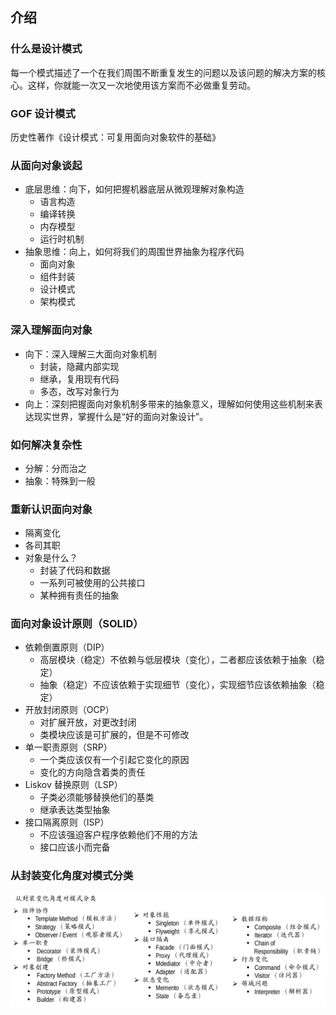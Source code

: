 ## 介绍
### 什么是设计模式
每一个模式描述了一个在我们周围不断重复发生的问题以及该问题的解决方案的核心。这样，你就能一次又一次地使用该方案而不必做重复劳动。

### GOF 设计模式
历史性著作《设计模式：可复用面向对象软件的基础》

### 从面向对象谈起
- 底层思维：向下，如何把握机器底层从微观理解对象构造
  - 语言构造
  - 编译转换
  - 内存模型
  - 运行时机制
- 抽象思维：向上，如何将我们的周围世界抽象为程序代码
  - 面向对象
  - 组件封装
  - 设计模式
  - 架构模式

### 深入理解面向对象
- 向下：深入理解三大面向对象机制
  - 封装，隐藏内部实现
  - 继承，复用现有代码
  - 多态，改写对象行为
- 向上：深刻把握面向对象机制多带来的抽象意义，理解如何使用这些机制来表达现实世界，掌握什么是“好的面向对象设计”。

### 如何解决复杂性
- 分解：分而治之
- 抽象：特殊到一般

### 重新认识面向对象
- 隔离变化
- 各司其职
- 对象是什么？
  - 封装了代码和数据
  - 一系列可被使用的公共接口
  - 某种拥有责任的抽象

### 面向对象设计原则（SOLID）
- 依赖倒置原则（DIP）
  - 高层模块（稳定）不依赖与低层模块（变化），二者都应该依赖于抽象（稳定）
  - 抽象（稳定）不应该依赖于实现细节（变化），实现细节应该依赖抽象（稳定）
- 开放封闭原则（OCP）
  - 对扩展开放，对更改封闭
  - 类模块应该是可扩展的，但是不可修改
- 单一职责原则（SRP）
  - 一个类应该仅有一个引起它变化的原因
  - 变化的方向隐含着类的责任
- Liskov 替换原则（LSP）
  - 子类必须能够替换他们的基类
  - 继承表达类型抽象
- 接口隔离原则（ISP）
  - 不应该强迫客户程序依赖他们不用的方法
  - 接口应该小而完备

### 从封装变化角度对模式分类
<img src='./imgs/design-pattern-classification.png'>